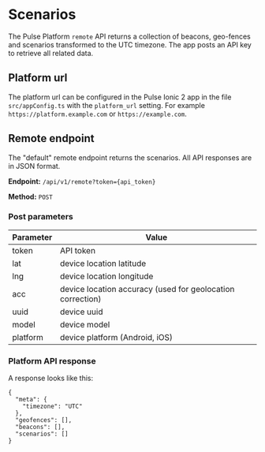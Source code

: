 # Scenarios

The Pulse Platform `remote` API returns a collection of beacons, geo-fences and scenarios transformed to the UTC timezone. The app posts an API key to retrieve all related data.

## Platform url

The platform url can be configured in the Pulse Ionic 2 app in the file `src/appConfig.ts` with the `platform_url` setting. For example `https://platform.example.com` or `https://example.com`.

## Remote endpoint

The "default" remote endpoint returns the scenarios. All API responses are in JSON format.

**Endpoint:** `/api/v1/remote?token={api_token}`

**Method:** `POST`

### Post parameters

| Parameter | Value |
| - | - |
| token | API token |
| lat | device location latitude |
| lng | device location longitude |
| acc | device location accuracy (used for geolocation correction) |
| uuid | device uuid |
| model | device model |
| platform | device platform (Android, iOS) |

### Platform API response

A response looks like this:

```
{
  "meta": {
    "timezone": "UTC"
  },
  "geofences": [],
  "beacons": [],
  "scenarios": []
}
```